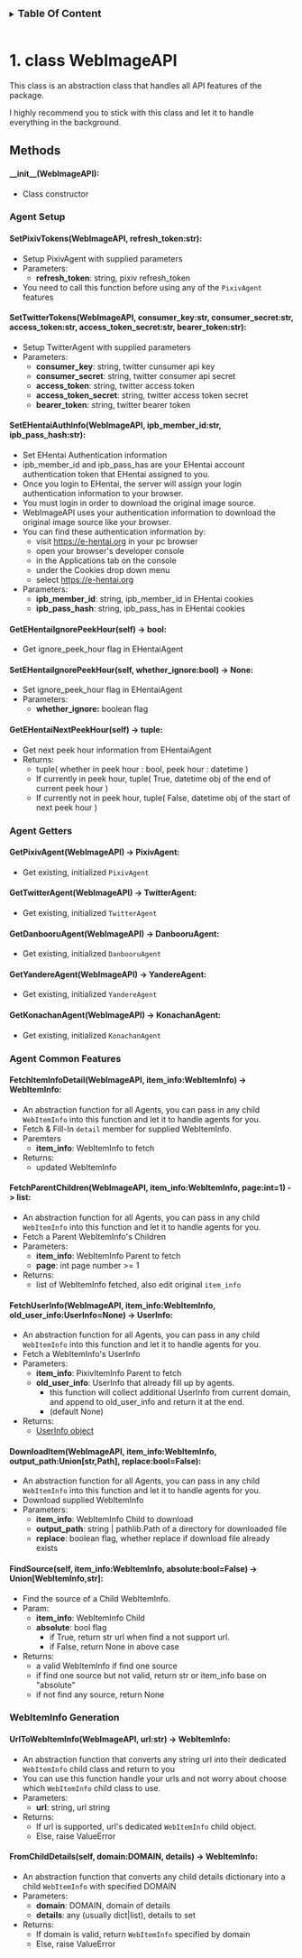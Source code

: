 

<details>

<summary><strong style="font-size:large;">
Table Of Content
</strong></summary>

* [1. class WebImageAPI](#1-class-webimageapi)
  * [Methods](#methods)
      * [\_\_init\_\_(WebImageAPI):](#__init__webimageapi)
    * [**Agent Setup**](#agent-setup)
      * [**SetPixivTokens(WebImageAPI, refresh\_token:str):**](#setpixivtokenswebimageapi-refresh_tokenstr)
      * [**SetTwitterTokens(WebImageAPI, consumer\_key:str, consumer\_secret:str, access\_token:str, access\_token\_secret:str, bearer\_token:str):**](#settwittertokenswebimageapi-consumer_keystr-consumer_secretstr-access_tokenstr-access_token_secretstr-bearer_tokenstr)
      * [**SetEHentaiAuthInfo(WebImageAPI, ipb\_member\_id:str, ipb\_pass\_hash:str):**](#setehentaiauthinfowebimageapi-ipb_member_idstr-ipb_pass_hashstr)
      * [**GetEHentaiIgnorePeekHour(self) -\> bool:**](#getehentaiignorepeekhourself---bool)
      * [**SetEHentaiIgnorePeekHour(self, whether\_ignore:bool) -\> None:**](#setehentaiignorepeekhourself-whether_ignorebool---none)
      * [**GetEHentaiNextPeekHour(self) -\> tuple:**](#getehentainextpeekhourself---tuple)
    * [**Agent Getters**](#agent-getters)
      * [**GetPixivAgent(WebImageAPI) -\> PixivAgent:**](#getpixivagentwebimageapi---pixivagent)
      * [**GetTwitterAgent(WebImageAPI) -\> TwitterAgent:**](#gettwitteragentwebimageapi---twitteragent)
      * [**GetDanbooruAgent(WebImageAPI) -\> DanbooruAgent:**](#getdanbooruagentwebimageapi---danbooruagent)
      * [**GetYandereAgent(WebImageAPI) -\> YandereAgent:**](#getyandereagentwebimageapi---yandereagent)
      * [**GetKonachanAgent(WebImageAPI) -\> KonachanAgent:**](#getkonachanagentwebimageapi---konachanagent)
    * [**Agent Common Features**](#agent-common-features)
      * [**FetchItemInfoDetail(WebImageAPI, item\_info:WebItemInfo) -\> WebItemInfo:**](#fetchiteminfodetailwebimageapi-item_infowebiteminfo---webiteminfo)
      * [**FetchParentChildren(WebImageAPI, item\_info:WebItemInfo, page:int=1) -\> list:**](#fetchparentchildrenwebimageapi-item_infowebiteminfo-pageint1---list)
      * [**FetchUserInfo(WebImageAPI, item\_info:WebItemInfo, old\_user\_info:UserInfo=None) -\> UserInfo:**](#fetchuserinfowebimageapi-item_infowebiteminfo-old_user_infouserinfonone---userinfo)
      * [**DownloadItem(WebImageAPI, item\_info:WebItemInfo, output\_path:Union\[str,Path\], replace:bool=False):**](#downloaditemwebimageapi-item_infowebiteminfo-output_pathunionstrpath-replaceboolfalse)
      * [**FindSource(self, item\_info:WebItemInfo, absolute:bool=False) -\> Union\[WebItemInfo,str\]:**](#findsourceself-item_infowebiteminfo-absoluteboolfalse---unionwebiteminfostr)
    * [**WebItemInfo Generation**](#webiteminfo-generation)
      * [**UrlToWebItemInfo(WebImageAPI, url:str) -\> WebItemInfo:**](#urltowebiteminfowebimageapi-urlstr---webiteminfo)
      * [**FromChildDetails(self, domain:DOMAIN, details) -\> WebItemInfo:**](#fromchilddetailsself-domaindomain-details---webiteminfo)

</details>

<br>



# 1. class WebImageAPI

This class is an abstraction class that handles all API features of the package.

I highly recommend you to stick with this class and let it to handle everything in the background.

## Methods

#### \_\_init\_\_(WebImageAPI):

* Class constructor

### **Agent Setup**

#### **SetPixivTokens(WebImageAPI, refresh_token:str):**

* Setup PixivAgent with supplied parameters
* Parameters:
  * **refresh_token**:  string, pixiv refresh_token
* You need to call this function before using any of the `PixivAgent` features

#### **SetTwitterTokens(WebImageAPI, consumer_key:str, consumer_secret:str, access_token:str, access_token_secret:str, bearer_token:str):**

* Setup TwitterAgent with supplied parameters
* Parameters:
  * **consumer_key**:         string, twitter cunsumer api key
  * **consumer_secret**:      string, twitter consumer api secret
  * **access_token**:         string, twitter access token
  * **access_token_secret**:  string, twitter access token secret
  * **bearer_token**:         string, twitter bearer token

#### **SetEHentaiAuthInfo(WebImageAPI, ipb\_member\_id:str, ipb\_pass\_hash:str):**

* Set EHentai Authentication information
* ipb_member_id and ipb_pass_has are your EHentai account authentication token that EHentai assigned to you.
* Once you login to EHentai, the server will assign your login authentication information to your browser.
* You must login in order to download the original image source.
* WebImageAPI uses your authentication information to download the original image source like your browser.
* You can find these authentication information by:
  * visit https://e-hentai.org in your pc browser
  * open your browser's developer console
  * in the Applications tab on the console
  * under the Cookies drop down menu
  * select https://e-hentai.org
* Parameters:
  * **ipb\_member\_id**:      string, ipb_member_id in EHentai cookies
  * **ipb\_pass\_hash**:      string, ipb_pass_has in EHentai cookies

#### **GetEHentaiIgnorePeekHour(self) -> bool:**

* Get ignore_peek_hour flag in EHentaiAgent

#### **SetEHentaiIgnorePeekHour(self, whether_ignore:bool) -> None:**

* Set ignore_peek_hour flag in EHentaiAgent
* Parameters:
  * **whether_ignore:** boolean flag

#### **GetEHentaiNextPeekHour(self) -> tuple:**

* Get next peek hour information from EHentaiAgent
* Returns:
  * tuple( whether in peek hour : bool, peek hour : datetime )
  * If currently in peek hour, tuple( True, datetime obj of the end of current peek hour )
  * If currently not in peek hour, tuple( False, datetime obj of the start of next peek hour )

### **Agent Getters**

#### **GetPixivAgent(WebImageAPI) -> PixivAgent:**

* Get existing, initialized `PixivAgent`

#### **GetTwitterAgent(WebImageAPI) -> TwitterAgent:**

* Get existing, initialized `TwitterAgent`

#### **GetDanbooruAgent(WebImageAPI) -> DanbooruAgent:**

* Get existing, initialized `DanbooruAgent`

#### **GetYandereAgent(WebImageAPI) -> YandereAgent:**

* Get existing, initialized `YandereAgent`

#### **GetKonachanAgent(WebImageAPI) -> KonachanAgent:**

* Get existing, initialized `KonachanAgent`

### **Agent Common Features**

#### **FetchItemInfoDetail(WebImageAPI, item_info:WebItemInfo) -> WebItemInfo:**

* An abstraction function for all Agents, you can pass in any child `WebItemInfo` into this function and let it to handle agents for you.
* Fetch & Fill-In `detail` member for supplied WebItemInfo.
* Paremters
  * **item_info**:   WebItemInfo to fetch
* Returns:
  * updated WebItemInfo

#### **FetchParentChildren(WebImageAPI, item_info:WebItemInfo, page:int=1) -> list:**

* An abstraction function for all Agents, you can pass in any child `WebItemInfo` into this function and let it to handle agents for you.
* Fetch a Parent WebItemInfo's Children
* Parameters:
  * **item_info**:   WebItemInfo Parent to fetch
  * **page**:        int page number >= 1
* Returns:
  * list of WebItemInfo fetched, also edit original `item_info`

#### **FetchUserInfo(WebImageAPI, item_info:WebItemInfo, old_user_info:UserInfo=None) -> UserInfo:**

* An abstraction function for all Agents, you can pass in any child `WebItemInfo` into this function and let it to handle agents for you.
* Fetch a WebItemInfo's UserInfo
* Parameters:
  * **item_info**:         PixivItemInfo Parent to fetch
  * **old_user_info**:     UserInfo that already fill up by  agents.
    * this function will collect additional UserInfo from current domain, and append to old_user_info and return it at the end.
    * (default None)
* Returns:
  * [UserInfo object](../index.md#class-userinfo)

#### **DownloadItem(WebImageAPI, item_info:WebItemInfo, output_path:Union[str,Path], replace:bool=False):**

* An abstraction function for all Agents, you can pass in any child `WebItemInfo` into this function and let it to handle agents for you.
* Download supplied WebItemInfo
* Parameters:
  * **item_info**:     WebItemInfo Child to download
  * **output_path**:   string | pathlib.Path of a directory for downloaded file
  * **replace**:       boolean flag, whether replace if download file already exists

#### **FindSource(self, item_info:WebItemInfo, absolute:bool=False) -> Union[WebItemInfo,str]:**

* Find the source of a Child WebItemInfo.
* Param:
  * **item_info**: WebItemInfo Child
  * **absolute**: bool flag
    * if True, return str url when find a not support url.
    * if False, return None in above case
* Returns:
  * a valid WebItemInfo if find one source
  * if find one source but not valid, return str or item_info base on "absolute"
  * if not find any source, return None


### **WebItemInfo Generation**

#### **UrlToWebItemInfo(WebImageAPI, url:str) -> WebItemInfo:**

* An abstraction function that converts any string url into their dedicated `WebItemInfo` child class and return to you
* You can use this function handle your urls and not worry about choose which `WebItemInfo` child class to use.
* Parameters:
  * **url**:        string, url string
* Returns:
  * If url is supported, url's dedicated `WebItemInfo` child object.
  * Else, raise ValueError

#### **FromChildDetails(self, domain:DOMAIN, details) -> WebItemInfo:**

* An abstraction function that converts any child details dictionary into a child `WebItemInfo` with specified DOMAIN
* Parameters:
  * **domain**:        DOMAIN, domain of details
  * **details**:       any (usually dict|list), details to set
* Returns:
  * If domain is valid, return `WebItemInfo` specified by domain
  * Else, raise ValueError

